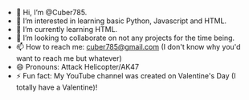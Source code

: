 - 👋 Hi, I’m @Cuber785.
- 👀 I’m interested in learning basic Python, Javascript and HTML.
- 🌱 I’m currently learning HTML.
- 💞️ I’m looking to collaborate on not any projects for the time being.
- 📫 How to reach me: cuber785@gmail.com (I don't know why you'd want to reach me but whatever)
- 😄 Pronouns: Attack Helicopter/AK47
- ⚡ Fun fact: My YouTube channel was created on Valentine's Day (I totally have a Valentine)!

<!---
Cuber785/Cuber785 is a ✨ special ✨ repository because its `README.md` (this file) appears on your GitHub profile.
You can click the Preview link to take a look at your changes.
--->
